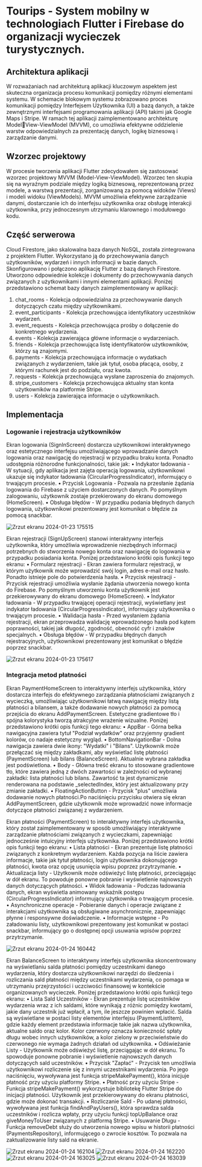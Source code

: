 # Tourips - System mobilny w technologiach Flutter i Firebase do organizacji wycieczek turystycznych.

## Architektura aplikacji

W rozważaniach nad architekturą aplikacji kluczowym aspektem jest skuteczna organizacja procesu komunikacji pomiędzy różnymi elementami systemu. 
W schemacie blokowym systemu zobrazowano proces komunikacji pomiędzy Interfejsem Użytkownika (UI) a bazą danych, a także zewnętrznymi interfejsami programowania aplikacji (API) takimi jak Google Maps i Stripe.
W ramach tej aplikacji zaimplementowano architekturę ModelView-ViewModel (MVVM), co umożliwia efektywne oddzielenie warstw odpowiedzialnych za prezentację danych, logikę biznesową i zarządzanie danymi.

## Wzorzec projektowy

W procesie tworzenia aplikacji Flutter zdecydowałem się zastosować wzorzec projektowy MVVM (Model-View-ViewModel). 
Wzorzec ten skupia się na wyraźnym podziale między logiką biznesową, reprezentowaną przez modele, a warstwą prezentacji, zorganizowaną za pomocą widoków (Views) i modeli widoku (ViewModels). 
MVVM umożliwia efektywne zarządzanie danymi, dostarczanie ich do interfejsu użytkownika oraz obsługę interakcji użytkownika, przy jednoczesnym utrzymaniu klarownego i modułowego kodu.

## Część serwerowa

Cloud Firestore, jako skalowalna baza danych NoSQL, została zintegrowana z projektem Flutter. 
Wykorzystano ją do przechowywania danych użytkowników, wydarzeń i innych informacji w bazie danych.
Skonfigurowano i połączono aplikację Flutter z bazą danych Firestore.
Utworzono odpowiednie kolekcje i dokumenty do przechowywania danych związanych z użytkownikami i innymi elementami aplikacji. Poniżej przedstawiono schemat bazy danych zaimplementowany w aplikacji:
1. chat_rooms - Kolekcja odpowiedzialna za przechowywanie danych dotyczących czatu między użytkownikami.
2. event_participants - Kolekcja przechowująca identyfikatory uczestników wydarzeń.
3. event_requests - Kolekcja przechowująca prośby o dołączenie do konkretnego wydarzenia.
4. events - Kolekcja zawierająca główne informacje o wydarzeniach.
5. friends - Kolekcja przechowująca listę identyfikatorów użytkowników, którzy są znajomymi.
6. payments - Kolekcja przechowująca informacje o wydatkach związanych z wydarzeniem, takie jak tytuł, osoba płacąca, osoby, z którymi rachunek jest do podziału, oraz kwota.
7. requests - Kolekcja przechowująca wysłane zaproszenia do znajomych.
8. stripe_customers - Kolekcja przechowująca aktualny stan konta użytkowników na platformie Stripe.
9. users - Kolekcja zawierająca informacje o użytkownikach.

## Implementacja

### Logowanie i rejestracja użytkowników

Ekran logowania (SignInScreen) dostarcza użytkownikowi interaktywnego oraz estetycznego interfejsu umożliwiającego wprowadzanie danych logowania oraz nawigację do rejestracji w przypadku braku konta. 
Ponadto udostępnia różnorodne funkcjonalności, takie jak: 
• Indykator ładowania - W sytuacji, gdy aplikacja jest zajęta operacją logowania, użytkownikowi ukazuje się indykator ładowania (CircularProgressIndicator), informujący o trwającym procesie.
• Przycisk Logowania - Pozwala na przesłanie żądania logowania do Firebase z użyciem dostarczonych danych. Po pomyślnym zalogowaniu, użytkownik zostaje przekierowany do ekranu domowego (HomeScreen).
• Obsługa błędów - W przypadku podania błędnych danych logowania, użytkownikowi prezentowany jest komunikat o błędzie za pomocą snackbar.

![Zrzut ekranu 2024-01-23 175515](https://github.com/KZielinskii/Tourips/assets/58587948/72fcea1c-eedf-4eea-b720-8b6c56fcf21a)

Ekran rejestracji (SignUpScreen) stanowi interaktywny interfejs użytkownika, który umożliwia wprowadzenie niezbędnych informacji potrzebnych do stworzenia nowego konta oraz nawigację do logowania w przypadku posiadania konta. 
Poniżej przedstawiono krótki opis funkcji tego ekranu:
• Formularz rejestracji - Ekran zawiera formularz rejestracji, w którym użytkownik może wprowadzić swój login, adres e-mail oraz hasło. Ponadto istnieje pole do potwierdzenia hasła.
• Przycisk rejestracji - Przycisk rejestracji umożliwia wysłanie żądania utworzenia nowego konta do Firebase. Po pomyślnym utworzeniu konta użytkownik jest przekierowywany do ekranu domowego (HomeScreen).
• Indykator ładowania - W przypadku trwającej operacji rejestracji, wyświetlany jest indykator ładowania (CircularProgressIndicator), informujący użytkownika o trwającym procesie.
• Walidacja hasła - Przed wysłaniem żądania rejestracji, ekran przeprowadza walidację wprowadzonego hasła pod kątem poprawności, takiej jak długość, zgodność, obecność cyfr i znaków specjalnych.
• Obsługa błędów - W przypadku błędnych danych rejestracyjnych, użytkownikowi prezentowany jest komunikat o błędzie poprzez snackbar.

![Zrzut ekranu 2024-01-23 175617](https://github.com/KZielinskii/Tourips/assets/58587948/34ad9dda-c854-4571-be78-75f6fd00a10a)

###  Integracja metod płatności

Ekran PaymentHomeScreen to interaktywny interfejs użytkownika, który dostarcza interfejs do efektywnego zarządzania płatnościami związanych z wycieczką, umożliwiając użytkownikowi łatwą nawigację między listą płatności a bilansem, a także dodawanie nowych płatności za pomocą przejścia do ekranu AddPaymentScreen. 
Estetyczne gradientowe tło i spójna kolorystyka tworzą atrakcyjne wrażenie wizualne. Poniżej przedstawiono krótki opis funkcji tego ekranu:
• AppBar - Górna belka nawigacyjna zawiera tytuł "Podział wydatków" oraz przyjemny gradient kolorów, co nadaje estetyczny wygląd.
• BottomNavigationBar - Dolna nawigacja zawiera dwie ikony: "Wydatki" i "Bilans". Użytkownik może przełączać się między zakładkami, aby wyświetlać listę płatności (PaymentScreen) lub bilans (BalanceScreen). Aktualnie wybrana zakładka jest podświetlona.
• Body - Główna treść ekranu to stosowane gradientowe tło, które zawiera jedną z dwóch zawartości w zależności od wybranej zakładki: lista płatności lub bilans. Zawartość ta jest dynamicznie renderowana na podstawie _selectedIndex, który jest aktualizowany przy zmianie zakładki.
• FloatingActionButton - Przycisk "plus" umożliwia dodawanie nowych płatności.Po naciśnięciu przycisku otwiera się ekran AddPaymentScreen, gdzie użytkownik może wprowadzić nowe informacje dotyczące płatności związanej z wydarzeniem.

Ekran płatności (PaymentScreen) to interaktywny interfejs użytkownika, który został zaimplementowany w sposób umożliwiający interaktywne zarządzanie płatnościami związanych z wycieczkami, zapewniając jednocześnie intuicyjny interfejs użytkownika. 
Poniżej przedstawiono krótki opis funkcji tego ekranu:
• Lista płatności - Ekran prezentuje listę płatności związanych z konkretnym wydarzeniem. Każda pozycja na liście zawiera informacje, takie jak tytuł płatności, login użytkownika dokonującego płatności, kwota oraz opcję usunięcia wpisu poprzez przytrzymanie.
• Aktualizacja listy - Użytkownik może odświeżyć listę płatności, przeciągając w dół ekranu. To powoduje ponowne pobranie i wyświetlenie najnowszych danych dotyczących płatności.
• Widok ładowania - Podczas ładowania danych, ekran wyświetla animowany wskaźnik postępu (CircularProgressIndicator) informujący użytkownika o trwającym procesie.
• Asynchroniczne operacje - Pobieranie danych i operacje związane z interakcjami użytkownika są obsługiwane asynchronicznie, zapewniając płynne i responsywne doświadczenie.
• Informacje wstępne - Po załadowaniu listy, użytkownikowi prezentowany jest komunikat w postaci snackbar, informujący go o dostępnej opcji usuwania wpisów poprzez przytrzymanie.

![Zrzut ekranu 2024-01-24 160442](https://github.com/KZielinskii/Tourips/assets/58587948/69e047f0-78f6-4de1-a829-824b59e1e846)

Ekran BalanceScreen to interaktywny interfejs użytkownika skoncentrowany na wyświetlaniu salda płatności pomiędzy uczestnikami danego wydarzenia, który dostarcza użytkownikowi narzędzi do śledzenia i rozliczania sald płatności między uczestnikami wydarzenia, co pomaga w utrzymaniu przejrzystości i uczciwości finansowej w kontekście organizowanych wycieczek. Poniżej przedstawiono krótki opis funkcji tego ekranu:
• Lista Sald Uczestników - Ekran prezentuje listę uczestników wydarzenia wraz z ich saldami, które wynikają z różnic pomiędzy kwotami, jakie dany uczestnik już wpłacił, a tym, ile jeszcze powinien wpłacić. Salda są wyświetlane w postaci listy elementów interfejsu (PaymentListItem), gdzie każdy element przedstawia informacje takie jak nazwa użytkownika, aktualne saldo oraz kolor. Kolor czerwony oznacza konieczność spłaty długu wobec innych użytkowników, a kolor zielony w przeciwieństwie do czerwonego nie wymaga żadnych działań od użytkownika.
• Odświeżanie Listy - Użytkownik może odświeżyć listę, przeciągając w dół ekranu. To spowoduje ponowne pobranie i wyświetlenie najnowszych danych dotyczących sald uczestników.
• Przycisk "Zapłać" - Przycisk ten umożliwia użytkownikowi rozliczenie się z innymi uczestnikami wydarzenia. Po jego naciśnięciu, wywoływana jest funkcja stripeMakePayment(), która inicjuje płatność przy użyciu platformy Stripe.
• Płatność przy użyciu Stripe - Funkcja stripeMakePayment() wykorzystuje bibliotekę Flutter Stripe do inicjacji płatności. Użytkownik jest przekierowywany do ekranu płatności, gdzie może dokonać transakcji.
• Rozliczanie Sald - Po udanej płatności, wywoływana jest funkcja findAndPayUsers(), która sprawdza salda uczestników i rozlicza wpłaty, przy użyciu funkcji topUpBalance oraz giveMoneyToUser związanych z platformą Stripe.
• Usuwanie Długu - Funkcja removeDebt służy do utworzenia nowego wpisu w historii płatności (PaymentsRepository), informującego o zwrocie kosztów. To pozwala na zaktualizowanie listy sald na ekranie.

![Zrzut ekranu 2024-01-24 162104](https://github.com/KZielinskii/Tourips/assets/58587948/fb20ad8d-114c-4094-ae4c-7c9345734ac6)
![Zrzut ekranu 2024-01-24 162220](https://github.com/KZielinskii/Tourips/assets/58587948/c7555bed-8f73-4229-8281-022cbea5da12)
![Zrzut ekranu 2024-01-24 163025](https://github.com/KZielinskii/Tourips/assets/58587948/2ee1571b-f37e-48c6-b880-0da1a721bf8d)
![Zrzut ekranu 2024-01-24 163039](https://github.com/KZielinskii/Tourips/assets/58587948/1046f51f-7bd5-4d22-848f-ed7d22d9355f)

